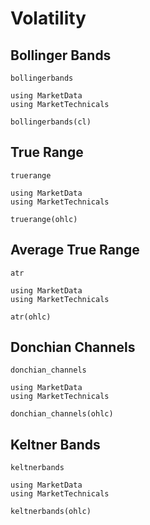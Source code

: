 # Volatility

## Bollinger Bands

```@docs
bollingerbands
```

```@repl
using MarketData
using MarketTechnicals

bollingerbands(cl)
```

## True Range

```@docs
truerange
```

```@repl
using MarketData
using MarketTechnicals

truerange(ohlc)
```

## Average True Range

```@docs
atr
```

```@repl
using MarketData
using MarketTechnicals

atr(ohlc)
```

## Donchian Channels

```@docs
donchian_channels
```

```@repl
using MarketData
using MarketTechnicals

donchian_channels(ohlc)
```

## Keltner Bands

```@docs
keltnerbands
```

```@repl
using MarketData
using MarketTechnicals

keltnerbands(ohlc)
```
